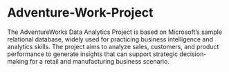 # Adventure-Work-Project
The AdventureWorks Data Analytics Project is based on Microsoft’s sample relational database, widely used for practicing business intelligence and analytics skills. The project aims to analyze sales, customers, and product performance to generate insights that can support strategic decision-making for a retail and manufacturing business scenario.
